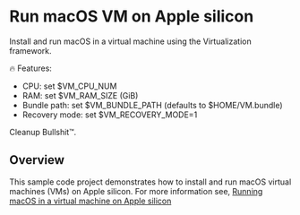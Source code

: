 # Run macOS VM on Apple silicon 

Install and run macOS in a virtual machine using the Virtualization framework.

🔥 Features:
- CPU: set $VM_CPU_NUM
- RAM: set $VM_RAM_SIZE (GiB)
- Bundle path: set $VM_BUNDLE_PATH (defaults to $HOME/VM.bundle)
- Recovery mode: set $VM_RECOVERY_MODE=1

Cleanup Bullshit™.

## Overview

This sample code project demonstrates how to install and run macOS virtual machines (VMs) on Apple silicon. For more information see, [Running macOS in a virtual machine on Apple silicon](https://developer.apple.com/documentation/virtualization/Running-macOS-in-a-virtual-machine-on-Apple-silicon)